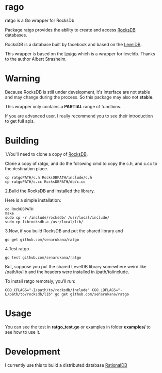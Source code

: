 # rago
ratgo is a Go wrapper for RocksDb

Package ratgo provides the ability to create and access [RocksDB](https://github.com/facebook/rocksdb) databases.

RocksDB is a database built by facebook and based on the [LevelDB](https://code.google.com/p/leveldb/).


This wrapper is based on the [levigo](https://github.com/jmhodges/levigo) which is a wrapper for leveldb. Thanks to the author Albert Strasheim.

# Warning

Because RocksDB is still under development, it's interface are not stable and may change during the process. So this package may also not **stable**.

This wrapper only contains a **PARTIAL** range of functions.

If you are advanced user, I really recommend you to see their introduction to get full apis.

# Building

1.You'll need to clone a copy of [RocksDB](https://github.com/facebook/rocksdb).

Clone a copy of ratgo, and do the following cmd to copy the c.h, and c.cc to the destination place.

    cp ratgoPATH/c.h RocksDBPATH/include/c.h
    cp ratgoPATH/c.cc RocksDBPATH/db/c.cc

2.Build the RocksDB and installed the library.

Here is a simple installation:

    cd RockDBPATH
    make
    sudo cp -r /include/rocksdb/ /usr/local/include/
    sudo cp librocksdb.a /usr/local/lib/

3.Now, if you build RocksDB and put the shared library and

    go get github.com/senarukana/ratgo

4.Test ratgo

    go test github.com/senarukana/ratgo
    

But, suppose you put the shared LevelDB library somewhere weird like /path/to/lib and the headers were installed in /path/to/include.

To install ratgo remotely, you'll run:

    CGO_CFLAGS="-I/path/to/rocksdb/include" CGO_LDFLAGS="-L/path/to/rocksdb/lib" go get github.com/senarukana/ratgo
	
# Usage

You can see the test in **ratgo_test.go** or examples in folder **examples/** to see how to use it.

# Development

I currently use this to build a distributed database [RationalDB](https://github.com/senarukana/RelationalDB)
